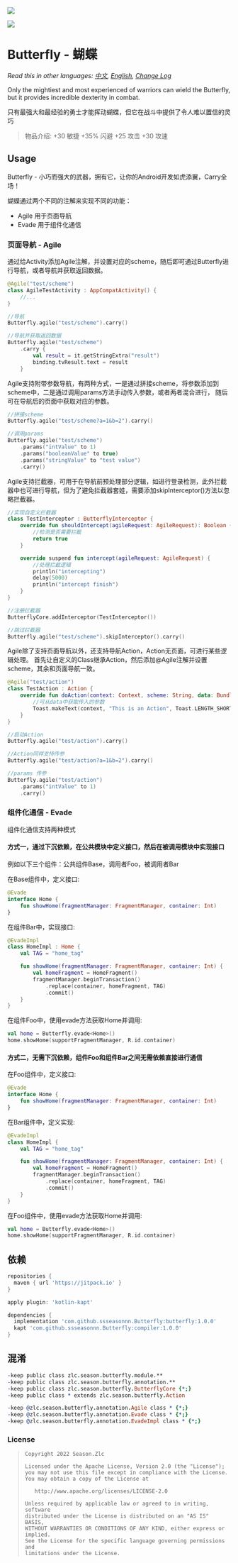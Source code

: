 ![](Butterfly.png)

[![](https://jitpack.io/v/ssseasonnn/Butterfly.svg)](https://jitpack.io/#ssseasonnn/Butterfly)

# Butterfly - 蝴蝶

*Read this in other languages: [中文](README.zh.md), [English](README.md), [Change Log](CHANGELOG.md)*

Only the mightiest and most experienced of warriors can wield the Butterfly, but it provides incredible dexterity in combat.

只有最强大和最经验的勇士才能挥动蝴蝶，但它在战斗中提供了令人难以置信的灵巧


> 物品介绍:
> +30 敏捷
> +35% 闪避
> +25 攻击
> +30 攻速

## Usage

Butterfly - 小巧而强大的武器，拥有它，让你的Android开发如虎添翼，Carry全场！

蝴蝶通过两个不同的注解来实现不同的功能：

- Agile 用于页面导航
- Evade 用于组件化通信

### 页面导航 - Agile

通过给Activity添加Agile注解，并设置对应的scheme，随后即可通过Butterfly进行导航，或者导航并获取返回数据。

```kotlin
@Agile("test/scheme")
class AgileTestActivity : AppCompatActivity() {
    //...
}

//导航
Butterfly.agile("test/scheme").carry()

//导航并获取返回数据
Butterfly.agile("test/scheme")
    .carry {
        val result = it.getStringExtra("result")
        binding.tvResult.text = result
    }
```

Agile支持附带参数导航，有两种方式，一是通过拼接scheme，将参数添加到scheme中，二是通过调用params方法手动传入参数，或者两者混合进行， 随后可在导航后的页面中获取对应的参数。

```kotlin
//拼接scheme
Butterfly.agile("test/scheme?a=1&b=2").carry()

//调用params
Butterfly.agile("test/scheme")
    .params("intValue" to 1)
    .params("booleanValue" to true)
    .params("stringValue" to "test value")
    .carry()
```

Agile支持拦截器，可用于在导航前预处理部分逻辑，如进行登录检测，此外拦截器中也可进行导航，但为了避免拦截器套娃，需要添加skipInterceptor()方法以忽略拦截器。

```kotlin
//实现自定义拦截器
class TestInterceptor : ButterflyInterceptor {
    override fun shouldIntercept(agileRequest: AgileRequest): Boolean {
        //检测是否需要拦截
        return true
    }

    override suspend fun intercept(agileRequest: AgileRequest) {
        //处理拦截逻辑
        println("intercepting")
        delay(5000)
        println("intercept finish")
    }
}

//注册拦截器
ButterflyCore.addInterceptor(TestInterceptor())

//跳过拦截器
Butterfly.agile("test/scheme").skipInterceptor().carry()
```

Agile除了支持页面导航以外，还支持导航Action，Action无页面，可进行某些逻辑处理。 首先让自定义的Class继承Action，然后添加@Agile注解并设置scheme，其余和页面导航一致。

```kotlin
@Agile("test/action")
class TestAction : Action {
    override fun doAction(context: Context, scheme: String, data: Bundle) {
        //可从data中获取传入的参数
        Toast.makeText(context, "This is an Action", Toast.LENGTH_SHORT).show()
    }
}

//启动Action
Butterfly.agile("test/action").carry()

//Action同样支持传参
Butterfly.agile("test/action?a=1&b=2").carry()

//params 传参
Butterfly.agile("test/action")
    .params("intValue" to 1)
    .carry()
```

### 组件化通信 - Evade

组件化通信支持两种模式

#### 方式一，通过下沉依赖，在公共模块中定义接口，然后在被调用模块中实现接口

例如以下三个组件：公共组件Base，调用者Foo，被调用者Bar

在Base组件中，定义接口:

```kotlin
@Evade
interface Home {
    fun showHome(fragmentManager: FragmentManager, container: Int)
}
```

在组件Bar中，实现接口:

```kotlin
@EvadeImpl
class HomeImpl : Home {
    val TAG = "home_tag"

    fun showHome(fragmentManager: FragmentManager, container: Int) {
        val homeFragment = HomeFragment()
        fragmentManager.beginTransaction()
            .replace(container, homeFragment, TAG)
            .commit()
    }
}
```

在组件Foo中，使用evade方法获取Home并调用:

```kotlin
val home = Butterfly.evade<Home>()
home.showHome(supportFragmentManager, R.id.container)

```

#### 方式二，无需下沉依赖，组件Foo和组件Bar之间无需依赖直接进行通信

在Foo组件中，定义接口:

```kotlin
@Evade
interface Home {
    fun showHome(fragmentManager: FragmentManager, container: Int)
}
```

在Bar组件中，定义实现:

```kotlin
@EvadeImpl
class HomeImpl {
    val TAG = "home_tag"

    fun showHome(fragmentManager: FragmentManager, container: Int) {
        val homeFragment = HomeFragment()
        fragmentManager.beginTransaction()
            .replace(container, homeFragment, TAG)
            .commit()
    }
}
```

在Foo组件中，使用evade方法获取Home并调用:

```kotlin
val home = Butterfly.evade<Home>()
home.showHome(supportFragmentManager, R.id.container)

```

## 依赖

```gradle
repositories {
  maven { url 'https://jitpack.io' }
}
```

```gradle
apply plugin: 'kotlin-kapt'

dependencies {
  implementation 'com.github.ssseasonnn.Butterfly:butterfly:1.0.0'
  kapt 'com.github.ssseasonnn.Butterfly:compiler:1.0.0'
}
```

## 混淆

```pro
-keep public class zlc.season.butterfly.module.**
-keep public class zlc.season.butterfly.annotation.**
-keep public class zlc.season.butterfly.ButterflyCore {*;}
-keep public class * extends zlc.season.butterfly.Action

-keep @zlc.season.butterfly.annotation.Agile class * {*;}
-keep @zlc.season.butterfly.annotation.Evade class * {*;}
-keep @zlc.season.butterfly.annotation.EvadeImpl class * {*;}
```

### License

> ```
> Copyright 2022 Season.Zlc
>
> Licensed under the Apache License, Version 2.0 (the "License");
> you may not use this file except in compliance with the License.
> You may obtain a copy of the License at
>
>    http://www.apache.org/licenses/LICENSE-2.0
>
> Unless required by applicable law or agreed to in writing, software
> distributed under the License is distributed on an "AS IS" BASIS,
> WITHOUT WARRANTIES OR CONDITIONS OF ANY KIND, either express or implied.
> See the License for the specific language governing permissions and
> limitations under the License.
> ```

